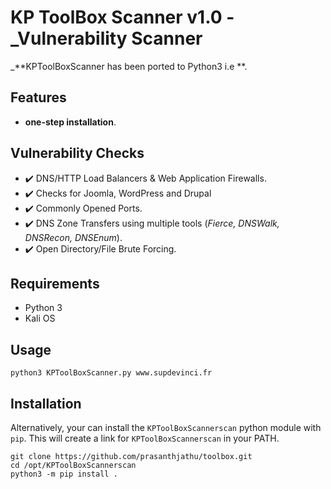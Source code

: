 # KP ToolBox Scanner v1.0 - _Vulnerability Scanner
_**KPToolBoxScanner has been ported to Python3 i.e **. 


## Features
- **one-step installation**.



## Vulnerability Checks
- :heavy_check_mark: DNS/HTTP Load Balancers & Web Application Firewalls.
- :heavy_check_mark: Checks for Joomla, WordPress and Drupal
- :heavy_check_mark: Commonly Opened Ports.
- :heavy_check_mark: DNS Zone Transfers using multiple tools (_Fierce, DNSWalk, DNSRecon, DNSEnum_).
- :heavy_check_mark: Open Directory/File Brute Forcing.


## Requirements
- Python 3
- Kali OS 

## Usage 
 `python3 KPToolBoxScanner.py www.supdevinci.fr`



## Installation

Alternatively, your can install the `KPToolBoxScannerscan` python module with `pip`. This will create a link for `KPToolBoxScannerscan` in your PATH. 

```
git clone https://github.com/prasanthjathu/toolbox.git
cd /opt/KPToolBoxScannerscan
python3 -m pip install .
```


